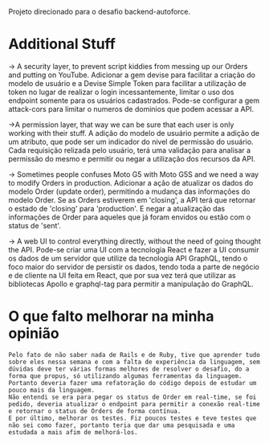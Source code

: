 Projeto direcionado para o desafio backend-autoforce.

# Additional Stuff

-> A security layer, to prevent script kiddies from messing up our Orders and putting on YouTube.
	Adicionar a gem devise para facilitar a criação do modelo de usuário e a Devise Simple Token para facilitar a utilização de token no lugar de realizar o login incessantemente, limitar o uso dos endpoint somente para os usuários cadastrados. Pode-se configurar a gem attack-cors para limitar o numeros de dominios que podem acessar a API.

->A permission layer, that way we can be sure that each user is only working with their stuff.
	A adição do modelo de usuário permite a adição de um atributo, que pode ser um indicador do nivel de permissão do usuário. Cada requisição relizada pelo usuário, terá uma validação para analisar a permissão do mesmo e permitir ou negar a utilização dos recursos da API.

-> Sometimes people confuses Moto G5 with Moto G5S and we need a way to modify Orders in production.
	Adicionar a ação de atualizar os dados do modelo Order (update order), permitindo a mudança das informações do modelo Order. Se as Orders estiverem em 'closing', a API terá que retornar o estado de 'closing' para 'production'. E negar a atualização das informações de Order para aqueles que já foram envidos ou estão com o status de 'sent'.
	
-> A web UI to control everything directly, without the need of going thought the API.
	Pode-se criar uma UI com a tecnologia React e fazer a UI consumir os dados de um servidor que utilize da tecnologia API GraphQL, tendo o foco maior do servidor de persistir os dados, tendo toda a parte de negócio e de cliente na UI feita em React, que por sua vez terá que utilizar as bibliotecas Apollo e graphql-tag para permitir a manipulação do GraphQL.
	
# O que falto melhorar na minha opinião
	Pelo fato de não saber nada de Rails e de Ruby, tive que aprender tudo sobre eles nessa semana e com a falta de experiência da linguagem, sem dúvidas deve ter várias formas melhores de resolver o desafio, do a forma que propus, só utilizando algumas ferramentas da linguagem. Portanto deveria fazer uma refatoração do código depois de estudar um pouco mais da linguagem. 
	Não entendi se era para pegar os status de Order em real-time, se foi pedido, deveria atualizar o endpoint para permitir a conexão real-time e retornar o status de Orders de forma contínua.
	E por último, melhorar os testes. Fiz poucos testes e teve testes que não sei como fazer, portanto teria que dar uma pesquisada e uma estudada a mais afim de melhorá-los.
 
